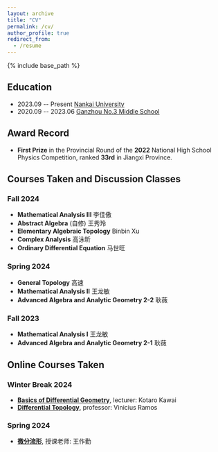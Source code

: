 ```yaml
---
layout: archive
title: "CV"
permalink: /cv/
author_profile: true
redirect_from:
  - /resume
---
```


{% include base_path %}

Education
------
* 2023.09 -- Present <u>Nankai University</u>
* 2020.09 -- 2023.06 <u>Ganzhou No.3 Middle School</u>

Award Record
------

* **First Prize** in the Provincial Round of the **2022** National High School Physics Competition, ranked **33rd** in Jiangxi Province.

Courses Taken and Discussion Classes
------

### Fall 2024
* **Mathematical Analysis III** 李佳傲
* **Abstract Algebra** (自修) 王秀玲
* **Elementary Algebraic Topology** Binbin Xu
* **Complex Analysis** 高泳昕
* **Ordinary Differential Equation** 马世旺

### Spring 2024
* **General Topology** 高速
* **Mathematical Analysis II** 王龙敏
* **Advanced Algebra and Analytic Geometry 2-2** 耿薇

### Fall 2023
* **Mathematical Analysis I** 王龙敏
* **Advanced Algebra and Analytic Geometry 2-1** 耿薇

Online Courses Taken
------

### Winter Break 2024
* **[Basics of Differential Geometry](https://bimsa.net:10000/activity/Basofdifgeo/)**, lecturer: Kotaro Kawai
* **[Differential Topology](https://www.youtube.com/playlist?list=PLo4jXE-LdDTQIrmgxcuLO9w5n6AdiltQo)**, professor: Vinicius Ramos

### Spring 2024
* **[微分流形](https://tysunseven.github.io/video/Manifolds%202023F.html)**, 授课老师: 王作勤
